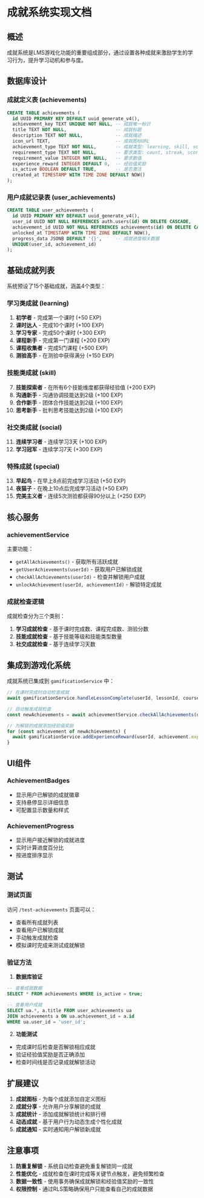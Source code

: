 # 成就系统实现文档

## 概述

成就系统是LMS游戏化功能的重要组成部分，通过设置各种成就来激励学生的学习行为，提升学习动机和参与度。

## 数据库设计

### 成就定义表 (achievements)

```sql
CREATE TABLE achievements (
  id UUID PRIMARY KEY DEFAULT uuid_generate_v4(),
  achievement_key TEXT UNIQUE NOT NULL, -- 成就唯一标识
  title TEXT NOT NULL,                  -- 成就标题
  description TEXT NOT NULL,            -- 成就描述
  icon_url TEXT,                        -- 成就图标URL
  achievement_type TEXT NOT NULL,       -- 成就类型: learning, skill, social, special
  requirement_type TEXT NOT NULL,       -- 要求类型: count, streak, score, time
  requirement_value INTEGER NOT NULL,   -- 要求数值
  experience_reward INTEGER DEFAULT 0,  -- 经验值奖励
  is_active BOOLEAN DEFAULT TRUE,       -- 是否激活
  created_at TIMESTAMP WITH TIME ZONE DEFAULT NOW()
);
```

### 用户成就记录表 (user_achievements)

```sql
CREATE TABLE user_achievements (
  id UUID PRIMARY KEY DEFAULT uuid_generate_v4(),
  user_id UUID NOT NULL REFERENCES auth.users(id) ON DELETE CASCADE,
  achievement_id UUID NOT NULL REFERENCES achievements(id) ON DELETE CASCADE,
  unlocked_at TIMESTAMP WITH TIME ZONE DEFAULT NOW(),
  progress_data JSONB DEFAULT '{}',     -- 成就进度相关数据
  UNIQUE(user_id, achievement_id)
);
```

## 基础成就列表

系统预设了15个基础成就，涵盖4个类型：

### 学习类成就 (learning)
1. **初学者** - 完成第一个课时 (+50 EXP)
2. **课时达人** - 完成10个课时 (+100 EXP)
3. **学习专家** - 完成50个课时 (+300 EXP)
4. **课程新手** - 完成第一门课程 (+200 EXP)
5. **课程收集者** - 完成5门课程 (+500 EXP)
6. **测验高手** - 在测验中获得满分 (+150 EXP)

### 技能类成就 (skill)
7. **技能探索者** - 在所有6个技能维度都获得经验值 (+200 EXP)
8. **沟通新手** - 沟通协调技能达到2级 (+100 EXP)
9. **合作新手** - 团体合作技能达到2级 (+100 EXP)
10. **思考新手** - 批判思考技能达到2级 (+100 EXP)

### 社交类成就 (social)
11. **连续学习者** - 连续学习3天 (+100 EXP)
12. **学习冠军** - 连续学习7天 (+300 EXP)

### 特殊成就 (special)
13. **早起鸟** - 在早上8点前完成学习活动 (+50 EXP)
14. **夜猫子** - 在晚上10点后完成学习活动 (+50 EXP)
15. **完美主义者** - 连续5次测验都获得90分以上 (+250 EXP)

## 核心服务

### achievementService

主要功能：
- `getAllAchievements()` - 获取所有活跃成就
- `getUserAchievements(userId)` - 获取用户已解锁成就
- `checkAllAchievements(userId)` - 检查并解锁用户成就
- `unlockAchievement(userId, achievementId)` - 解锁特定成就

### 成就检查逻辑

成就检查分为三个类别：

1. **学习成就检查** - 基于课时完成数、课程完成数、测验分数
2. **技能成就检查** - 基于技能等级和技能类型数量
3. **社交成就检查** - 基于连续学习天数

## 集成到游戏化系统

成就系统已集成到 `gamificationService` 中：

```typescript
// 在课时完成时自动检查成就
await gamificationService.handleLessonComplete(userId, lessonId, courseId, lessonTitle, lessonType, score);

// 自动触发成就检查
const newAchievements = await achievementService.checkAllAchievements(userId);

// 为解锁的成就添加经验值奖励
for (const achievement of newAchievements) {
  await gamificationService.addExperienceReward(userId, achievement.experience_reward, achievement.title);
}
```

## UI组件

### AchievementBadges
- 显示用户已解锁的成就徽章
- 支持悬停显示详细信息
- 可配置显示数量和样式

### AchievementProgress
- 显示用户接近解锁的成就进度
- 实时计算进度百分比
- 按进度排序显示

## 测试

### 测试页面
访问 `/test-achievements` 页面可以：
- 查看所有成就列表
- 查看用户已解锁成就
- 手动触发成就检查
- 模拟课时完成来测试成就解锁

### 验证方法

1. **数据库验证**
```sql
-- 查看成就数据
SELECT * FROM achievements WHERE is_active = true;

-- 查看用户成就
SELECT ua.*, a.title FROM user_achievements ua 
JOIN achievements a ON ua.achievement_id = a.id 
WHERE ua.user_id = 'user_id';
```

2. **功能测试**
- 完成课时后检查是否解锁相应成就
- 验证经验值奖励是否正确添加
- 检查时间线是否记录成就解锁活动

## 扩展建议

1. **成就图标** - 为每个成就添加自定义图标
2. **成就分享** - 允许用户分享解锁的成就
3. **成就统计** - 添加成就解锁统计和排行榜
4. **动态成就** - 基于用户行为动态生成个性化成就
5. **成就通知** - 实时通知用户解锁新成就

## 注意事项

1. **防重复解锁** - 系统自动检查避免重复解锁同一成就
2. **性能优化** - 成就检查在课时完成等关键节点触发，避免频繁检查
3. **数据一致性** - 使用事务确保成就解锁和经验值奖励的一致性
4. **权限控制** - 通过RLS策略确保用户只能查看自己的成就数据
